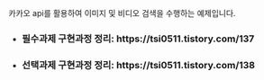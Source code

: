 카카오 api를 활용하여 이미지 및 비디오 검색을 수행하는 예제입니다.

- <h3>필수과제 구현과정 정리: https://tsi0511.tistory.com/137</h3>
- <h3>선택과제 구현과정 정리: https://tsi0511.tistory.com/138</h3>

